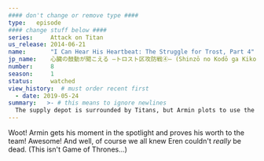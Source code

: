 ```yaml
---
#### don't change or remove type ####
type:   episode
#### change stuff below ####
series:     Attack on Titan
us_release: 2014-06-21 
name:       "I Can Hear His Heartbeat: The Struggle for Trost, Part 4"
jp_name:    心臓の鼓動が聞こえる ―トロスト区攻防戦④― (Shinzō no Kodō ga Kikoeru -Torosuto-ku Kōbōsen (4)-)
number:     8
season:     1
status:     watched
view_history:  # must order recent first
  - date: 2019-05-24
summary:   >- # this means to ignore newlines
  The supply depot is surrounded by Titans, but Armin plots to use the mysterious dark-haired Titan to defeat them. They fight off the Titan's attacking him, and lure him to the depot. Armin's plan works, so while the mystery Titan attract the enemies outside, the group sneaks in to the depot to resupply. Inside, they must fight a group of smaller Titans to get to fuel storage. Armin devises another plan to draw the Titans' attention to an elevator, then shoot them in the eyes to blind them, while their best seven attack from the ceiling behind to finish them off. Sasha and Conny fail to kill their targets, but are saved by Mikasa and Annie. Successful, they refuel and prepare to retreat. Leaving, they see the mystery Titan collapse, and are shocked to watch Eren emerge from its body. Mikasa reaches Eren and cries upon confirming that he is alive. Armin is surprised to see that Eren's severed leg and arm have been regenerated...
---
```


Woot! Armin gets his moment in the spotlight and proves his worth to the team! Awesome! And well, of course we all knew Eren couldn't *really* be dead. (This isn't Game of Thrones...)